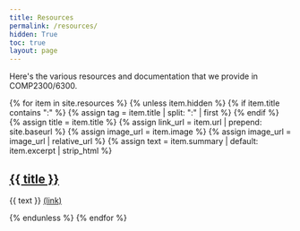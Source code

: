 ```yaml
---
title: Resources
permalink: /resources/
hidden: True
toc: true
layout: page
---
```


Here's the various resources and documentation that we provide in COMP2300/6300.

{% for item in site.resources %}
{% unless item.hidden %}
{% if item.title contains ":" %}
  {% assign tag = item.title | split: ":" | first %}
{% endif %}
{% assign title = item.title %}
{% assign link_url = item.url | prepend: site.baseurl %}
{% assign image_url = item.image %}
{% assign image_url = image_url | relative_url %}
{% assign text = item.summary | default: item.excerpt | strip_html %}

<h2><a href="{{ link_url }}">{{ title }}</a></h2>
<p>{{ text }} <a href="{{ link_url }}">(link)</a></p>

{% endunless %}
{% endfor %}
